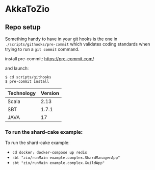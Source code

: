 # AkkaToZio

## Repo setup
Something handy to have in your git hooks is the one in `./scripts/githooks/pre-commit`
which validates coding standards when trying to run a `git commit` command.

install pre-commit: https://pre-commit.com/

and launch:
```shell
$ cd scripts/githooks
$ pre-commit install
```

|Technology   | Version
|-------------|---------- |
|Scala        | 2.13 |
|SBT          | 1.7.1 |
|JAVA         | 17 |


### To run the shard-cake example:
To run the shard-cake example:
- ```cd docker; docker-compose up redis```
- ```sbt "zio/runMain example.complex.ShardManagerApp"```
- ```sbt "zio/runMain example.complex.GuildApp"```
